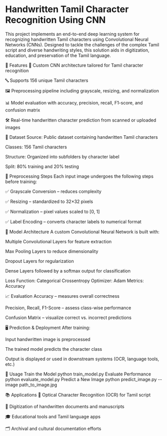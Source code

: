 # Handwritten Tamil Character Recognition Using CNN

This project implements an end-to-end deep learning system for recognizing handwritten Tamil characters using Convolutional Neural Networks (CNNs). Designed to tackle the challenges of the complex Tamil script and diverse handwriting styles, this solution aids in digitization, education, and preservation of the Tamil language.

🚀 Features
🧠 Custom CNN architecture tailored for Tamil character recognition

🔤 Supports 156 unique Tamil characters

🖼️ Preprocessing pipeline including grayscale, resizing, and normalization

📊 Model evaluation with accuracy, precision, recall, F1-score, and confusion matrix

🛠️ Real-time handwritten character prediction from scanned or uploaded images

📁 Dataset
Source: Public dataset containing handwritten Tamil characters

Classes: 156 Tamil characters

Structure: Organized into subfolders by character label

Split: 80% training and 20% testing

🔧 Preprocessing Steps
Each input image undergoes the following steps before training:

✅ Grayscale Conversion – reduces complexity

✅ Resizing – standardized to 32×32 pixels

✅ Normalization – pixel values scaled to [0, 1]

✅ Label Encoding – converts character labels to numerical format

🧠 Model Architecture
A custom Convolutional Neural Network is built with:

Multiple Convolutional Layers for feature extraction

Max Pooling Layers to reduce dimensionality

Dropout Layers for regularization

Dense Layers followed by a softmax output for classification

Loss Function: Categorical Crossentropy
Optimizer: Adam
Metrics: Accuracy

📈 Evaluation
Accuracy – measures overall correctness

Precision, Recall, F1-Score – assess class-wise performance

Confusion Matrix – visualize correct vs. incorrect predictions

🖥️ Prediction & Deployment
After training:

Input handwritten image is preprocessed

The trained model predicts the character class

Output is displayed or used in downstream systems (OCR, language tools, etc.)


🧪 Usage
Train the Model
python train_model.py
Evaluate Performance
python evaluate_model.py
Predict a New Image
python predict_image.py --image path_to_image.jpg

📚 Applications
📝 Optical Character Recognition (OCR) for Tamil script

📖 Digitization of handwritten documents and manuscripts

🎓 Educational tools and Tamil language apps

🗂️ Archival and cultural documentation efforts
